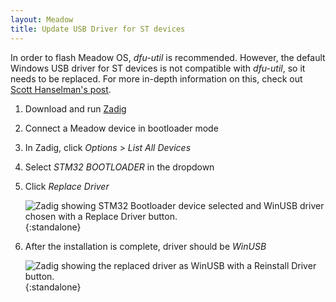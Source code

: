 ```yaml
---
layout: Meadow
title: Update USB Driver for ST devices
---
```


In order to flash Meadow OS, *dfu-util* is recommended. However, the default Windows USB driver for ST devices is not compatible with *dfu-util*, so it needs to be replaced. For more in-depth information on this, check out [Scott Hanselman's post](https://www.hanselman.com/blog/how-to-fix-dfuutil-stm-winusb-zadig-bootloaders-and-other-firmware-flashing-issues-on-windows). 

1. Download and run [Zadig](https://zadig.akeo.ie/)
1. Connect a Meadow device in bootloader mode
1. In Zadig, click *Options* > *List All Devices*
1. Select *STM32 BOOTLOADER* in the dropdown
1. Click *Replace Driver*

    ![Zadig showing STM32 Bootloader device selected and WinUSB driver chosen with a Replace Driver button.](./zadig1.png){:standalone}

1. After the installation is complete, driver should be *WinUSB*

    ![Zadig showing the replaced driver as WinUSB with a Reinstall Driver button.](./zadig2.png){:standalone}